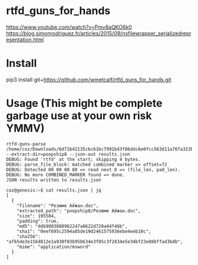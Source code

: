 # rtfd_guns_for_hands
https://www.youtube.com/watch?v=Pmv8aQKO6k0
https://blog.simonrodriguez.fr/articles/2015/09/nsfilewrapper_serializedrepresentation.html

# Install 
pip3 install git+https://github.com/wmetcalf/rtfd_guns_for_hands.git

# Usage (This might be complete garbage use at your own risk YMMV)
```
rtfd-guns-parse /home/coz/Downloads/6d71b42135cbc61bc7991b43f86ddc6e0fcc563d11a76fa323bc7633678d244b.doc --extract-dir=poopship8 --json-out results.json
DEBUG: Found 'rtfd' at the start; skipping 4 bytes.
DEBUG: parse_file_block: matched combined marker => offset=72
DEBUG: Detected 00 00 00 80 => read next 8 => (file_len, pad_len).
DEBUG: No more COMBINED_MARKER found => done.
JSON results written to results.json

coz@genesis:~$ cat results.json | jq
[
  {
    "filename": "Резюме Айжан.doc",
    "extracted_path": "poopship8/Резюме Айжан.doc",
    "size": 195584,
    "padding": true,
    "md5": "ddb9983888962247a8622d720a44f46b",
    "sha1": "0eef695c2594a85de19d2461575936ebe4eeb10c",
    "sha256": "af65de3e156d812e1a930f03b95b634e3f85c3f2834e5e34bf23e88bffad3bdb",
    "mime": "application/msword"
  }
]
```

